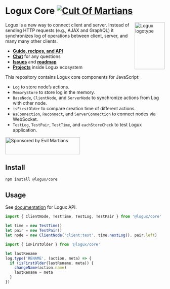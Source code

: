 # Logux Core [![Cult Of Martians][cult-img]][cult]

<img align="right" width="95" height="148" title="Logux logotype"
     src="https://logux.io/branding/logotype.svg">

Logux is a new way to connect client and server. Instead of sending
HTTP requests (e.g., AJAX and GraphQL) it synchronizes log of operations
between client, server, and many many other clients.

* **[Guide, recipes, and API](https://logux.io/)**
* **[Chat](https://gitter.im/logux/logux)** for any questions
* **[Issues](https://github.com/logux/logux/issues)**
  and **[roadmap](https://github.com/orgs/logux/projects/1)**
* **[Projects](https://logux.io/guide/architecture/parts/)**
  inside Logux ecosystem

This repository contains Logux core components for JavaScript:

* `Log` to store node’s actions.
* `MemoryStore` to store log in the memory.
* `BaseNode`, `ClientNode`, and `ServerNode` to synchronize actions
  from Log with other node.
* `isFirstOlder` to compare creation time of different actions.
* `WsConnection`, `Reconnect`, and `ServerConnection` to connect nodes
  via WebSocket.
* `TestLog`, `TestPair`, `TestTime`, and `eachStoreCheck`
  to test Logux application.

<a href="https://evilmartians.com/?utm_source=logux-core">
  <img src="https://evilmartians.com/badges/sponsored-by-evil-martians.svg"
       alt="Sponsored by Evil Martians" width="236" height="54">
</a>

[logux.io]: https://logux.io/
[cult-img]: http://cultofmartians.com/assets/badges/badge.svg
[cult]: http://cultofmartians.com/done.html


## Install

```sh
npm install @logux/core
```


## Usage

See [documentation] for Logux API.

```js
import { ClientNode, TestTime, TestLog, TestPair } from '@logux/core'

let time = new TestTime()
let pair = new TestPair()
let node = new ClientNode('client:test', time.nextLog(), pair.left)
```

```js
import { isFirstOlder } from '@logux/core'

let lastRename
log.type('RENAME', (action, meta) => {
  if (isFirstOlder(lastRename, meta)) {
    changeName(action.name)
    lastRename = meta
  }
})
```

[documentation]: https://logux.io/web-api/
